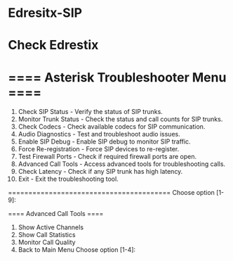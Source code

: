 # Edresitx-SIP
Check
                     Edrestix
========================================
==== Asterisk Troubleshooter Menu ====
========================================

1. Check SIP Status - Verify the status of SIP trunks.
2. Monitor Trunk Status - Check the status and call counts for SIP trunks.
3. Check Codecs - Check available codecs for SIP communication.
4. Audio Diagnostics - Test and troubleshoot audio issues.
5. Enable SIP Debug - Enable SIP debug to monitor SIP traffic.
6. Force Re-registration - Force SIP devices to re-register.
7. Test Firewall Ports - Check if required firewall ports are open.
8. Advanced Call Tools - Access advanced tools for troubleshooting calls.
9. Check Latency - Check if any SIP trunk has high latency.
10. Exit - Exit the troubleshooting tool.

========================================
Choose option [1-9]:

==== Advanced Call Tools ====
1. Show Active Channels
2. Show Call Statistics
3. Monitor Call Quality
4. Back to Main Menu
Choose option [1-4]:

